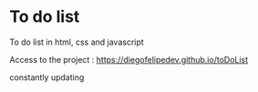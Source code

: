 # To do list

To do list in html, css and javascript

Access to the project : https://diegofelipedev.github.io/toDoList

constantly updating
